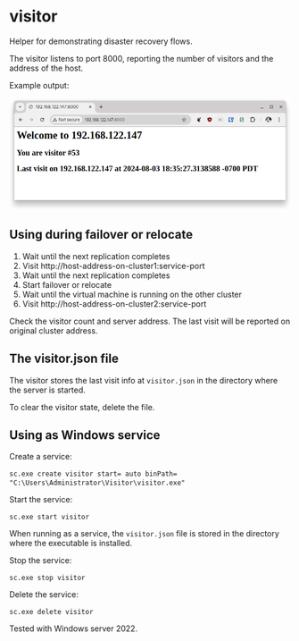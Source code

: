 # visitor

Helper for demonstrating disaster recovery flows.

The visitor listens to port 8000, reporting the number of visitors and
the address of the host.

Example output:

![Screenshot](screenshot.png)

## Using during failover or relocate

1. Wait until the next replication completes
1. Visit http://host-address-on-cluster1:service-port
1. Wait until the next replication completes
1. Start failover or relocate
1. Wait until the virtual machine is running on the other cluster
1. Visit http://host-address-on-cluster2:service-port

Check the visitor count and server address. The last visit will be
reported on original cluster address.

## The visitor.json file

The visitor stores the last visit info at `visitor.json` in the directory
where the server is started.

To clear the visitor state, delete the file.

## Using as Windows service

Create a service:

```
sc.exe create visitor start= auto binPath= "C:\Users\Administrator\Visitor\visitor.exe"
```

Start the service:

```
sc.exe start visitor
```

When running as a service, the `visitor.json` file is stored in the
directory where the executable is installed.

Stop the service:

```
sc.exe stop visitor
```

Delete the service:

```
sc.exe delete visitor
```

Tested with Windows server 2022.
